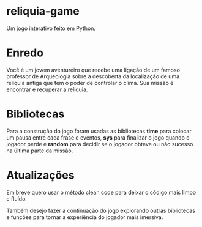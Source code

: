 # reliquia-game
Um jogo interativo feito em Python.

# Enredo
Você é um jovem aventureiro que recebe uma ligação de um famoso professor de Arqueologia sobre a descoberta da localização de uma relíquia antiga que tem o poder de controlar o clima. Sua missão é encontrar e recuperar a relíquia. 

# Bibliotecas
Para a construção do jogo foram usadas as bibliotecas **time** para colocar um pausa entre cada frase e eventos, **sys** para finalizar o jogo quando o jogador perde e **random** para decidir se o jogador obteve ou não sucesso na última parte da missão. 

# Atualizações
Em breve quero usar o método clean code para deixar o código mais limpo e fluído.

Também desejo fazer a continuação do jogo explorando outras bibliotecas e funções para tornar a experiência do jogador mais imersiva. 